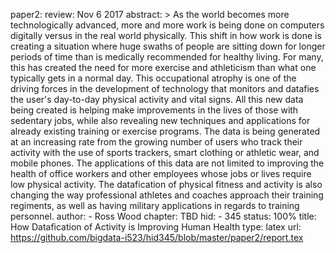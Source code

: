 paper2:
    review: Nov 6 2017
    abstract: >
        As the world becomes more technologically advanced, more and more work is being
        done on computers digitally versus in the real world physically. This shift in
        how work is done is creating a situation where huge swaths of people are sitting
        down for longer periods of time than is medically recommended for healthy living.
        For many, this has created the need for more exercise and athleticism than what
        one typically gets in a normal day. This occupational atrophy is one of the
        driving forces in the development of technology that monitors and datafies the
        user's day-to-day physical activity and vital signs. All this new data being
        created is helping make improvements in the lives of those with sedentary jobs,
        while also revealing new techniques and applications for already existing training
        or exercise programs. The data is being generated at an increasing rate from the
        growing number of users who track their activity with the use of sports trackers,
        smart clothing or athletic wear, and mobile phones. The applications of this data
        are not limited to improving the health of office workers and other employees
        whose jobs or lives require low physical activity. The datafication of physical
        fitness and activity is also changing the way professional athletes and coaches
        approach their training regiments, as well as having military applications in
        regards to training personnel.
    author:
        - Ross Wood
    chapter: TBD
    hid:
        - 345
    status: 100%
    title: How Datafication of Activity is Improving Human Health
    type: latex
    url: https://github.com/bigdata-i523/hid345/blob/master/paper2/report.tex
